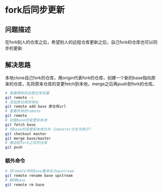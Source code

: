 # fork后同步更新

## 问题描述

在fork别人的仓库之后，希望别人的远程仓库更新之后，自己fork的仓库也可以同步的更新

## 解决思路

本地clone自己fork的仓库，用origin代表fork的仓库，创建一个新的base指向原来的仓库，先将原来仓库的变更fetch到本地，merge之后再push到fork的仓库。

```bash
# 查看拥有的远程仓库变量
git remote -v
# 添加原仓库的地址
git remote add base 原仓库url
# 查看所有的remote
git remote 
# 拉取base的变更到本地
git fetch base
# 将base的变更和本地合并（以master分支为例子）
git checkout master
git merge base/master
# 推送到fork之后的仓库
git push
```

### 额外命令

```bash
# 将remote中的base重命名为upstream
git remote rename base upstream
# 删除base
git remote rm base
```

